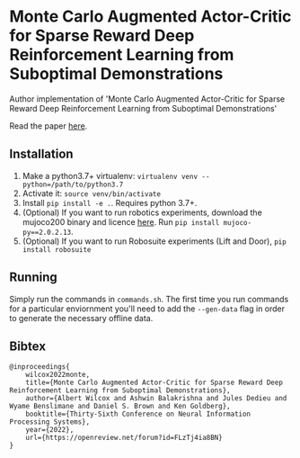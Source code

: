# Monte Carlo Augmented Actor-Critic for Sparse Reward Deep Reinforcement Learning from Suboptimal Demonstrations

Author implementation of 'Monte Carlo Augmented Actor-Critic for Sparse Reward Deep Reinforcement Learning from Suboptimal Demonstrations'

Read the paper [here](https://arxiv.org/abs/2210.07432).

## Installation

1. Make a python3.7+ virtualenv: `virtualenv venv --python=/path/to/python3.7`
2. Activate it: `source venv/bin/activate`
3. Install `pip install -e .`. Requires python 3.7+.
4. (Optional) If you want to run robotics experiments, download the mujoco200 binary and licence [here](https://www.roboti.us/index.html). Run `pip install mujoco-py==2.0.2.13`.
5. (Optional) If you want to run Robosuite experiments (Lift and Door), `pip install robosuite`

## Running

Simply run the commands in `commands.sh`. 
The first time you run commands for a particular
enviornment you'll need to add the `--gen-data` flag
in order to generate the necessary offline data.

## Bibtex

```
@inproceedings{
    wilcox2022monte,
    title={Monte Carlo Augmented Actor-Critic for Sparse Reward Deep Reinforcement Learning from Suboptimal Demonstrations},
    author={Albert Wilcox and Ashwin Balakrishna and Jules Dedieu and Wyame Benslimane and Daniel S. Brown and Ken Goldberg},
    booktitle={Thirty-Sixth Conference on Neural Information Processing Systems},
    year={2022},
    url={https://openreview.net/forum?id=FLzTj4ia8BN}
}
```
